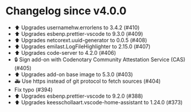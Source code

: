 # Changelog since v4.0.0
- ⬆️ Upgrades usernamehw.errorlens to 3.4.2 (#410) 
- ⬆️ Upgrades esbenp.prettier-vscode to 9.3.0 (#409) 
- ⬆️ Upgrades netcorext.uuid-generator to 0.0.5 (#408) 
- ⬆️ Upgrades emilast.LogFileHighlighter to 2.15.0 (#407) 
- ⬆️ Upgrades code-server to 4.2.0 (#406) 
- 🔒 Sign add-on with Codenotary Community Attestation Service (CAS) (#405) 
- ⬆️ Upgrades add-on base image to 5.3.0 (#403) 
- 🚑 Use https instead of git protocol to fetch sources (#404) 
- Fix typo (#394) 
- ⬆️ Upgrades esbenp.prettier-vscode to 9.2.0 (#388) 
- ⬆️ Upgrades keesschollaart.vscode-home-assistant to 1.24.0 (#373) 
